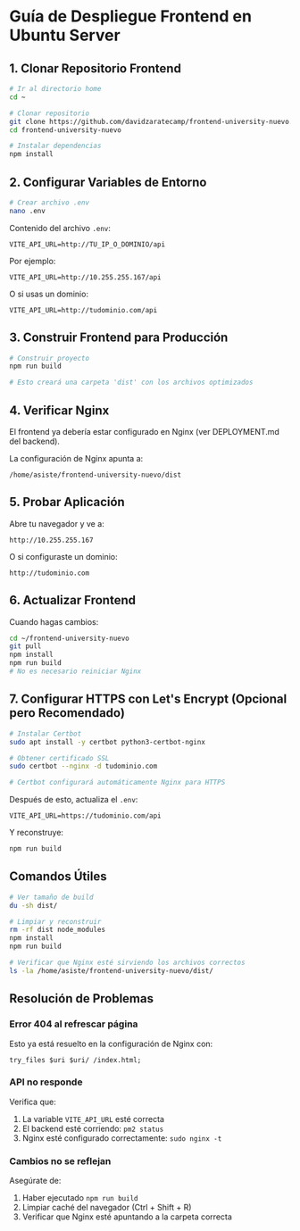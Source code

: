 # Guía de Despliegue Frontend en Ubuntu Server

## 1. Clonar Repositorio Frontend

```bash
# Ir al directorio home
cd ~

# Clonar repositorio
git clone https://github.com/davidzaratecamp/frontend-university-nuevo.git
cd frontend-university-nuevo

# Instalar dependencias
npm install
```

## 2. Configurar Variables de Entorno

```bash
# Crear archivo .env
nano .env
```

Contenido del archivo `.env`:

```env
VITE_API_URL=http://TU_IP_O_DOMINIO/api
```

Por ejemplo:
```env
VITE_API_URL=http://10.255.255.167/api
```

O si usas un dominio:
```env
VITE_API_URL=http://tudominio.com/api
```

## 3. Construir Frontend para Producción

```bash
# Construir proyecto
npm run build

# Esto creará una carpeta 'dist' con los archivos optimizados
```

## 4. Verificar Nginx

El frontend ya debería estar configurado en Nginx (ver DEPLOYMENT.md del backend).

La configuración de Nginx apunta a:
```
/home/asiste/frontend-university-nuevo/dist
```

## 5. Probar Aplicación

Abre tu navegador y ve a:
```
http://10.255.255.167
```

O si configuraste un dominio:
```
http://tudominio.com
```

## 6. Actualizar Frontend

Cuando hagas cambios:

```bash
cd ~/frontend-university-nuevo
git pull
npm install
npm run build
# No es necesario reiniciar Nginx
```

## 7. Configurar HTTPS con Let's Encrypt (Opcional pero Recomendado)

```bash
# Instalar Certbot
sudo apt install -y certbot python3-certbot-nginx

# Obtener certificado SSL
sudo certbot --nginx -d tudominio.com

# Certbot configurará automáticamente Nginx para HTTPS
```

Después de esto, actualiza el `.env`:
```env
VITE_API_URL=https://tudominio.com/api
```

Y reconstruye:
```bash
npm run build
```

## Comandos Útiles

```bash
# Ver tamaño de build
du -sh dist/

# Limpiar y reconstruir
rm -rf dist node_modules
npm install
npm run build

# Verificar que Nginx esté sirviendo los archivos correctos
ls -la /home/asiste/frontend-university-nuevo/dist/
```

## Resolución de Problemas

### Error 404 al refrescar página

Esto ya está resuelto en la configuración de Nginx con:
```nginx
try_files $uri $uri/ /index.html;
```

### API no responde

Verifica que:
1. La variable `VITE_API_URL` esté correcta
2. El backend esté corriendo: `pm2 status`
3. Nginx esté configurado correctamente: `sudo nginx -t`

### Cambios no se reflejan

Asegúrate de:
1. Haber ejecutado `npm run build`
2. Limpiar caché del navegador (Ctrl + Shift + R)
3. Verificar que Nginx esté apuntando a la carpeta correcta
